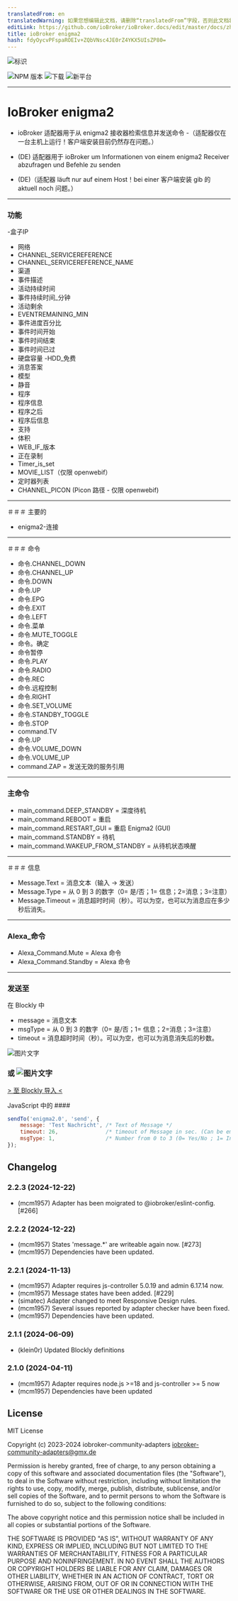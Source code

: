 ```yaml
---
translatedFrom: en
translatedWarning: 如果您想编辑此文档，请删除“translatedFrom”字段，否则此文档将再次自动翻译
editLink: https://github.com/ioBroker/ioBroker.docs/edit/master/docs/zh-cn/adapterref/iobroker.enigma2/README.md
title: ioBroker enigma2
hash: fdyOycvPFspaROEIv+ZQbVNsc4JE0rZ4YKX5UIsZP80=
---
```

![标识](../../../en/adapterref/iobroker.enigma2/admin/enigma2.png)

![NPM 版本](http://img.shields.io/npm/v/iobroker.enigma2.svg)
![下载](https://img.shields.io/npm/dm/iobroker.enigma2.svg)
![新平台](https://nodei.co/npm/iobroker.enigma2.png?downloads=true)

----

# IoBroker enigma2
- ioBroker 适配器用于从 enigma2 接收器检索信息并发送命令
-（适配器仅在一台主机上运行！客户端安装目前仍然存在问题。）

- (DE) 适配器用于 ioBroker um Informationen von einem enigma2 Receiver abzufragen und Befehle zu senden
- (DE)（适配器 läuft nur auf einem Host！bei einer 客户端安装 gib 的 aktuell noch 问题。）

----

### 功能
-盒子IP
- 网络
- CHANNEL_SERVICEREFERENCE
- CHANNEL_SERVICEREFERENCE_NAME
- 渠道
- 事件描述
- 活动持续时间
- 事件持续时间_分钟
- 活动剩余
- EVENTREMAINING_MIN
- 事件进度百分比
- 事件时间开始
- 事件时间结束
- 事件时间已过
- 硬盘容量
-HDD_免费
- 消息答案
- 模型
- 静音
- 程序
- 程序信息
- 程序之后
- 程序后信息
- 支持
- 体积
- WEB_IF_版本
- 正在录制
- Timer_is_set
- MOVIE_LIST（仅限 openwebif）
- 定时器列表
- CHANNEL_PICON (Picon 路径 - 仅限 openwebif)

----

＃＃＃ 主要的
- enigma2-连接

----

＃＃＃ 命令
- 命令.CHANNEL_DOWN
- 命令.CHANNEL_UP
- 命令.DOWN
- 命令.UP
- 命令.EPG
- 命令.EXIT
- 命令.LEFT
- 命令.菜单
- 命令.MUTE_TOGGLE
- 命令。确定
- 命令暂停
- 命令.PLAY
- 命令.RADIO
- 命令.REC
- 命令.远程控制
- 命令.RIGHT
- 命令.SET_VOLUME
- 命令.STANDBY_TOGGLE
- 命令.STOP
- command.TV
- 命令.UP
- 命令.VOLUME_DOWN
- 命令.VOLUME_UP
- command.ZAP = 发送无效的服务引用

----

### 主命令
- main_command.DEEP_STANDBY = 深度待机
- main_command.REBOOT = 重启
- main_command.RESTART_GUI = 重启 Enigma2 (GUI)
- main_command.STANDBY = 待机
- main_command.WAKEUP_FROM_STANDBY = 从待机状态唤醒

----

＃＃＃ 信息
- Message.Text = 消息文本（输入 -> 发送）
- Message.Type = 从 0 到 3 的数字（0= 是/否；1= 信息；2=消息；3=注意）
- Message.Timeout = 消息超时时间（秒）。可以为空，也可以为消息应在多少秒后消失。

----

### Alexa_命令
- Alexa_Command.Mute = Alexa 命令
- Alexa_Command.Standby = Alexa 命令

----

### 发送至
在 Blockly 中
- message = 消息文本
- msgType = 从 0 到 3 的数字（0= 是/否；1= 信息；2=消息；3=注意）
- timeout = 消息超时时间（秒）。可以为空，也可以为消息消失后的秒数。

![图片文字](../../../en/adapterref/iobroker.enigma2/admin/enigma2_message2.png)

### 或 ![图片文字](../../../en/adapterref/iobroker.enigma2/admin/enigma2_message.png)
[> 至 Blockly 导入 <](admin/Blockly_Import.md)

JavaScript 中的 ####
```js
sendTo('enigma2.0', 'send', {
    message: 'Test Nachricht', /* Text of Message */
    timeout: 26,               /* timeout of Message in sec. (Can be empty or the Number of seconds the Message should disappear after.) */
    msgType: 1,                /* Number from 0 to 3 (0= Yes/No ; 1= Info ; 2=Message ; 3=Attention) */
});
```

## Changelog
<!--
    Placeholder for the next version (at the beginning of the line):
    ### **WORK IN PROGRESS**
-->
### 2.2.3 (2024-12-22)
* (mcm1957) Adapter has been moigrated to @iobroker/eslint-config. [#266]

### 2.2.2 (2024-12-22)
* (mcm1957) States 'message.*' are writeable again now. [#273]
* (mcm1957) Dependencies have been updated.

### 2.2.1 (2024-11-13)
* (mcm1957) Adapter requires js-controller 5.0.19 and admin 6.17.14 now.
* (mcm1957) Message states have been added. [#229]
* (simatec) Adapter changed to meet Responsive Design rules.
* (mcm1957) Several issues reported by adapter checker have been fixed.
* (mcm1957) Dependencies have been updated.

### 2.1.1 (2024-06-09)
* (klein0r) Updated Blockly definitions

### 2.1.0 (2024-04-11)
* (mcm1957) Adapter requires node.js >=18 and js-controller >= 5 now
* (mcm1957) Dependencies have been updated

## License
MIT License

Copyright (c) 2023-2024 iobroker-community-adapters <iobroker-community-adapters@gmx.de>

Permission is hereby granted, free of charge, to any person obtaining a copy
of this software and associated documentation files (the "Software"), to deal
in the Software without restriction, including without limitation the rights
to use, copy, modify, merge, publish, distribute, sublicense, and/or sell
copies of the Software, and to permit persons to whom the Software is
furnished to do so, subject to the following conditions:

The above copyright notice and this permission notice shall be included in all
copies or substantial portions of the Software.

THE SOFTWARE IS PROVIDED "AS IS", WITHOUT WARRANTY OF ANY KIND, EXPRESS OR
IMPLIED, INCLUDING BUT NOT LIMITED TO THE WARRANTIES OF MERCHANTABILITY,
FITNESS FOR A PARTICULAR PURPOSE AND NONINFRINGEMENT. IN NO EVENT SHALL THE
AUTHORS OR COPYRIGHT HOLDERS BE LIABLE FOR ANY CLAIM, DAMAGES OR OTHER
LIABILITY, WHETHER IN AN ACTION OF CONTRACT, TORT OR OTHERWISE, ARISING FROM,
OUT OF OR IN CONNECTION WITH THE SOFTWARE OR THE USE OR OTHER DEALINGS IN THE
SOFTWARE.